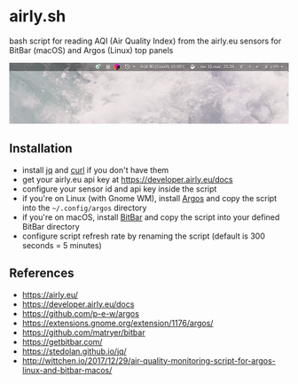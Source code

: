 airly.sh
=========
bash script for reading AQI (Air Quality Index) from the airly.eu sensors for BitBar (macOS) and Argos (Linux) top panels

![screenshot](screenshot.png)

Installation
-------------
- install [jq](https://stedolan.github.io/jq/) and [curl](https://curl.haxx.se/) if you don't have them
- get your airly.eu api key at https://developer.airly.eu/docs
- configure your sensor id and api key inside the script
- if you're on Linux (with Gnome WM), install [Argos](https://extensions.gnome.org/extension/1176/argos) and copy the script into the `~/.config/argos` directory
- if you're on macOS, install [BitBar](https://getbitbar.com/) and copy the script into your defined BitBar directory
- configure script refresh rate by renaming the script (default is 300 seconds = 5 minutes)

References
----------
- https://airly.eu/
- https://developer.airly.eu/docs
- https://github.com/p-e-w/argos
- https://extensions.gnome.org/extension/1176/argos/
- https://github.com/matryer/bitbar
- https://getbitbar.com/
- https://stedolan.github.io/jq/
- http://wittchen.io/2017/12/29/air-quality-monitoring-script-for-argos-linux-and-bitbar-macos/
